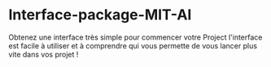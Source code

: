 # Interface-package-MIT-AI
Obtenez une interface très simple pour commencer votre Project l'interface est facile à utiliser et à comprendre qui vous permette de vous lancer plus vite dans vos projet !

<a href="https://zupimages.net/viewer.php?id=23/01/9whl.png"><img src="https://zupimages.net/up/23/01/9whl.png" alt="" /></a>
<a href="https://zupimages.net/viewer.php?id=23/01/piiy.png"><img src="https://zupimages.net/up/23/01/piiy.png" alt="" /></a>
<a href="https://zupimages.net/viewer.php?id=23/01/vx88.png"><img src="https://zupimages.net/up/23/01/vx88.png" alt="" /></a>





<a href="https://zupimages.net/viewer.php?id=23/01/5f9f.png"><img src="https://zupimages.net/up/23/01/5f9f.png" alt="" /></a>
